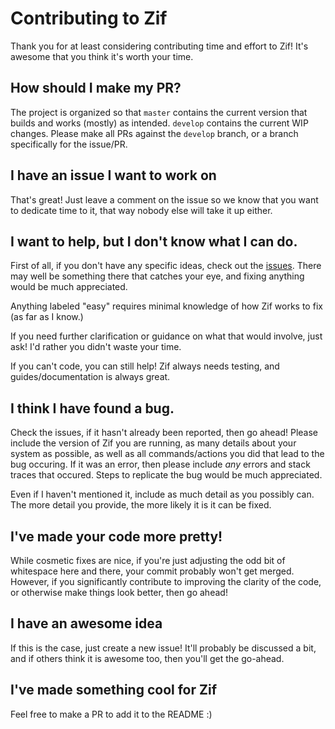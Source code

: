 # Contributing to Zif

Thank you for at least considering contributing time and effort to Zif! It's awesome that you think it's worth your time.

## How should I make my PR?
The project is organized so that `master` contains the current version that builds and works (mostly) as intended. `develop` contains the current WIP changes. Please make all PRs against the `develop` branch, or a branch specifically for the issue/PR. 

## I have an issue I want to work on
That's great! Just leave a comment on the issue so we know that you want to dedicate time to it, that way nobody else will take it up either.

## I want to help, but I don't know what I can do.
First of all, if you don't have any specific ideas, check out the [issues](https://github.com/wjh/zif/issues). There may well be something there that catches your eye, and fixing anything would be much appreciated.

Anything labeled "easy" requires minimal knowledge of how Zif works to fix (as far as I know.)

If you need further clarification or guidance on what that would involve, just ask! I'd rather you didn't waste your time.

If you can't code, you can still help! Zif always needs testing, and guides/documentation is always great.

## I think I have found a bug.
Check the issues, if it hasn't already been reported, then go ahead! Please include the version of Zif you are running, as many details about your system as possible, as well as all commands/actions you did that lead to the bug occuring. If it was an error, then please include *any* errors and stack traces that occured. Steps to replicate the bug would be much appreciated.

Even if I haven't mentioned it, include as much detail as you possibly can. The more detail you provide, the more likely it is it can be fixed.

## I've made your code more pretty!
While cosmetic fixes are nice, if you're just adjusting the odd bit of whitespace here and there, your commit probably won't get merged. However, if you significantly contribute to improving the clarity of the code, or otherwise make things look better, then go ahead!

## I have an awesome idea
If this is the case, just create a new issue! It'll probably be discussed a bit, and if others think it is awesome too, then you'll get the go-ahead.

## I've made something cool for Zif
Feel free to make a PR to add it to the README :)

